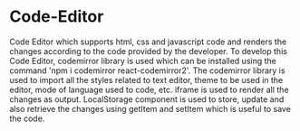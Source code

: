 # Code-Editor
Code Editor which supports html, css and javascript code and renders the changes according to the code provided by the developer.
To develop this Code Editor, codemirror library is used which can be installed using the command 'npm i codemirror react-codemirror2'.
The codemirror library is used to import all the styles related to text editor, theme to be used in the editor, mode of language used to code, etc. 
iframe is used to render all the changes as output.
LocalStorage component is used to store, update and also retrieve the changes using getItem and setItem which is useful to save the code.